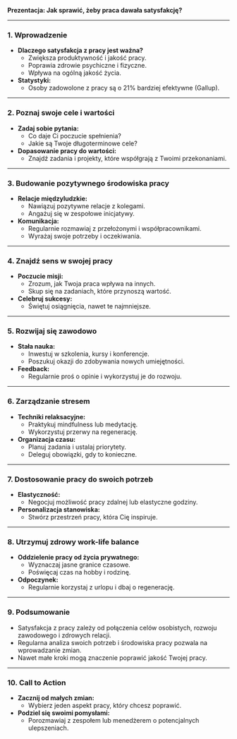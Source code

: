 **Prezentacja: Jak sprawić, żeby praca dawała satysfakcję?**

---

### **1. Wprowadzenie**
- **Dlaczego satysfakcja z pracy jest ważna?**
  - Zwiększa produktywność i jakość pracy.
  - Poprawia zdrowie psychiczne i fizyczne.
  - Wpływa na ogólną jakość życia.
- **Statystyki:**
  - Osoby zadowolone z pracy są o 21% bardziej efektywne (Gallup).

---

### **2. Poznaj swoje cele i wartości**
- **Zadaj sobie pytania:**
  - Co daje Ci poczucie spełnienia?
  - Jakie są Twoje długoterminowe cele?
- **Dopasowanie pracy do wartości:**
  - Znajdź zadania i projekty, które współgrają z Twoimi przekonaniami.

---

### **3. Budowanie pozytywnego środowiska pracy**
- **Relacje międzyludzkie:**
  - Nawiązuj pozytywne relacje z kolegami.
  - Angażuj się w zespołowe inicjatywy.
- **Komunikacja:**
  - Regularnie rozmawiaj z przełożonymi i współpracownikami.
  - Wyrażaj swoje potrzeby i oczekiwania.

---

### **4. Znajdź sens w swojej pracy**
- **Poczucie misji:**
  - Zrozum, jak Twoja praca wpływa na innych.
  - Skup się na zadaniach, które przynoszą wartość.
- **Celebruj sukcesy:**
  - Świętuj osiągnięcia, nawet te najmniejsze.

---

### **5. Rozwijaj się zawodowo**
- **Stała nauka:**
  - Inwestuj w szkolenia, kursy i konferencje.
  - Poszukuj okazji do zdobywania nowych umiejętności.
- **Feedback:**
  - Regularnie proś o opinie i wykorzystuj je do rozwoju.

---

### **6. Zarządzanie stresem**
- **Techniki relaksacyjne:**
  - Praktykuj mindfulness lub medytację.
  - Wykorzystuj przerwy na regenerację.
- **Organizacja czasu:**
  - Planuj zadania i ustalaj priorytety.
  - Deleguj obowiązki, gdy to konieczne.

---

### **7. Dostosowanie pracy do swoich potrzeb**
- **Elastyczność:**
  - Negocjuj możliwość pracy zdalnej lub elastyczne godziny.
- **Personalizacja stanowiska:**
  - Stwórz przestrzeń pracy, która Cię inspiruje.

---

### **8. Utrzymuj zdrowy work-life balance**
- **Oddzielenie pracy od życia prywatnego:**
  - Wyznaczaj jasne granice czasowe.
  - Poświęcaj czas na hobby i rodzinę.
- **Odpoczynek:**
  - Regularnie korzystaj z urlopu i dbaj o regenerację.

---

### **9. Podsumowanie**
- Satysfakcja z pracy zależy od połączenia celów osobistych, rozwoju zawodowego i zdrowych relacji.
- Regularna analiza swoich potrzeb i środowiska pracy pozwala na wprowadzanie zmian.
- Nawet małe kroki mogą znaczenie poprawić jakość Twojej pracy.

---

### **10. Call to Action**
- **Zacznij od małych zmian:**
  - Wybierz jeden aspekt pracy, który chcesz poprawić.
- **Podziel się swoimi pomysłami:**
  - Porozmawiaj z zespołem lub menedżerem o potencjalnych ulepszeniach.

